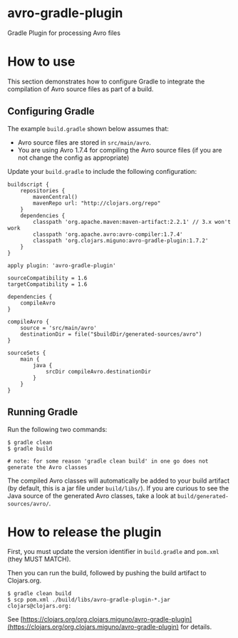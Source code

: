 avro-gradle-plugin
==================

Gradle Plugin for processing Avro files


# How to use

This section demonstrates how to configure Gradle to integrate the compilation of Avro source files as part of a build.

## Configuring Gradle

The example ``build.gradle`` shown below assumes that:

* Avro source files are stored in ``src/main/avro``.
* You are using Avro 1.7.4 for compiling the Avro source files (if you are not change the config as appropriate)


Update your ``build.gradle`` to include the following configuration:

    buildscript {
        repositories {
            mavenCentral()
            mavenRepo url: "http://clojars.org/repo"
        }
        dependencies {
            classpath 'org.apache.maven:maven-artifact:2.2.1' // 3.x won't work
            classpath 'org.apache.avro:avro-compiler:1.7.4'
            classpath 'org.clojars.miguno:avro-gradle-plugin:1.7.2'
        }
    }

    apply plugin: 'avro-gradle-plugin'

    sourceCompatibility = 1.6
    targetCompatibility = 1.6

    dependencies {
        compileAvro
    }

    compileAvro {
        source = 'src/main/avro'
        destinationDir = file("$buildDir/generated-sources/avro")
    }

    sourceSets {
        main {
            java {
                srcDir compileAvro.destinationDir
            }
        }
    }


## Running Gradle

Run the following two commands:

    $ gradle clean
    $ gradle build

    # note: for some reason 'gradle clean build' in one go does not generate the Avro classes

The compiled Avro classes will automatically be added to your build artifact (by default, this is a jar file under
``build/libs/``).  If you are curious to see the Java source of the generated Avro classes, take a look at
``build/generated-sources/avro/``.


# How to release the plugin

First, you must update the version identifier in ``build.gradle`` and ``pom.xml`` (they MUST MATCH).

Then you can run the build, followed by pushing the build artifact to Clojars.org.

    $ gradle clean build
    $ scp pom.xml ./build/libs/avro-gradle-plugin-*.jar clojars@clojars.org:

See [https://clojars.org/org.clojars.miguno/avro-gradle-plugin](https://clojars.org/org.clojars.miguno/avro-gradle-plugin)
for details.
